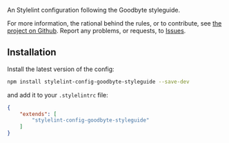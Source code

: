 
An Stylelint configuration following the Goodbyte styleguide.

For more information, the rational behind the rules, or to contribute, see [the project on Github](https://github.com/GoodbyteCo/Styleguide). Report any problems, or requests, to [Issues](https://github.com/GoodbyteCo/Styleguide/issues).

## Installation

Install the latest version of the config: 

```bash
npm install stylelint-config-goodbyte-styleguide --save-dev
```

and add it to your `.stylelintrc` file:

```json
{
    "extends": [
        "stylelint-config-goodbyte-styleguide"
    ]
}
```
